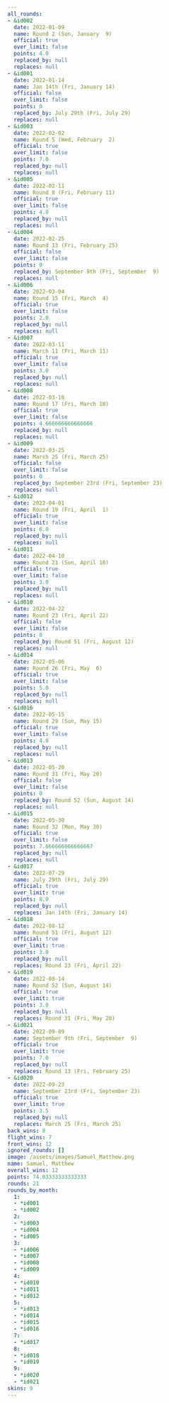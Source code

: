 ```yaml
---
all_rounds:
- &id002
  date: 2022-01-09
  name: Round 2 (Sun, January  9)
  official: true
  over_limit: false
  points: 4.0
  replaced_by: null
  replaces: null
- &id001
  date: 2022-01-14
  name: Jan 14th (Fri, January 14)
  official: false
  over_limit: false
  points: 0
  replaced_by: July 29th (Fri, July 29)
  replaces: null
- &id003
  date: 2022-02-02
  name: Round 5 (Wed, February  2)
  official: true
  over_limit: false
  points: 7.0
  replaced_by: null
  replaces: null
- &id005
  date: 2022-02-11
  name: Round 8 (Fri, February 11)
  official: true
  over_limit: false
  points: 4.0
  replaced_by: null
  replaces: null
- &id004
  date: 2022-02-25
  name: Round 13 (Fri, February 25)
  official: false
  over_limit: false
  points: 0
  replaced_by: September 9th (Fri, September  9)
  replaces: null
- &id006
  date: 2022-03-04
  name: Round 15 (Fri, March  4)
  official: true
  over_limit: false
  points: 2.0
  replaced_by: null
  replaces: null
- &id007
  date: 2022-03-11
  name: March 11 (Fri, March 11)
  official: true
  over_limit: false
  points: 3.0
  replaced_by: null
  replaces: null
- &id008
  date: 2022-03-18
  name: Round 17 (Fri, March 18)
  official: true
  over_limit: false
  points: 4.666666666666666
  replaced_by: null
  replaces: null
- &id009
  date: 2022-03-25
  name: March 25 (Fri, March 25)
  official: false
  over_limit: false
  points: 0
  replaced_by: September 23rd (Fri, September 23)
  replaces: null
- &id012
  date: 2022-04-01
  name: Round 19 (Fri, April  1)
  official: true
  over_limit: false
  points: 6.0
  replaced_by: null
  replaces: null
- &id011
  date: 2022-04-10
  name: Round 21 (Sun, April 10)
  official: true
  over_limit: false
  points: 3.0
  replaced_by: null
  replaces: null
- &id010
  date: 2022-04-22
  name: Round 23 (Fri, April 22)
  official: false
  over_limit: false
  points: 0
  replaced_by: Round 51 (Fri, August 12)
  replaces: null
- &id014
  date: 2022-05-06
  name: Round 26 (Fri, May  6)
  official: true
  over_limit: false
  points: 5.0
  replaced_by: null
  replaces: null
- &id016
  date: 2022-05-15
  name: Round 29 (Sun, May 15)
  official: true
  over_limit: false
  points: 4.0
  replaced_by: null
  replaces: null
- &id013
  date: 2022-05-20
  name: Round 31 (Fri, May 20)
  official: false
  over_limit: false
  points: 0
  replaced_by: Round 52 (Sun, August 14)
  replaces: null
- &id015
  date: 2022-05-30
  name: Round 32 (Mon, May 30)
  official: true
  over_limit: false
  points: 7.666666666666667
  replaced_by: null
  replaces: null
- &id017
  date: 2022-07-29
  name: July 29th (Fri, July 29)
  official: true
  over_limit: true
  points: 8.0
  replaced_by: null
  replaces: Jan 14th (Fri, January 14)
- &id018
  date: 2022-08-12
  name: Round 51 (Fri, August 12)
  official: true
  over_limit: true
  points: 3.0
  replaced_by: null
  replaces: Round 23 (Fri, April 22)
- &id019
  date: 2022-08-14
  name: Round 52 (Sun, August 14)
  official: true
  over_limit: true
  points: 3.0
  replaced_by: null
  replaces: Round 31 (Fri, May 20)
- &id021
  date: 2022-09-09
  name: September 9th (Fri, September  9)
  official: true
  over_limit: true
  points: 7.0
  replaced_by: null
  replaces: Round 13 (Fri, February 25)
- &id020
  date: 2022-09-23
  name: September 23rd (Fri, September 23)
  official: true
  over_limit: true
  points: 3.5
  replaced_by: null
  replaces: March 25 (Fri, March 25)
back_wins: 8
flight_wins: 7
front_wins: 12
ignored_rounds: []
image: /assets/images/Samuel_Matthew.png
name: Samuel, Matthew
overall_wins: 12
points: 74.83333333333333
rounds: 21
rounds_by_month:
  1:
  - *id001
  - *id002
  2:
  - *id003
  - *id004
  - *id005
  3:
  - *id006
  - *id007
  - *id008
  - *id009
  4:
  - *id010
  - *id011
  - *id012
  5:
  - *id013
  - *id014
  - *id015
  - *id016
  7:
  - *id017
  8:
  - *id018
  - *id019
  9:
  - *id020
  - *id021
skins: 9
---
```

